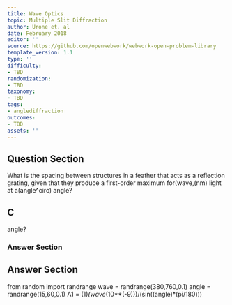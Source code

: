 ```yaml
---
title: Wave Optics
topic: Multiple Slit Diffraction
author: Urone et. al
date: February 2018
editor: ''
source: https://github.com/openwebwork/webwork-open-problem-library
template_version: 1.1
type: ''
difficulty:
- TBD
randomization:
- TBD
taxonomy:
- TBD
tags:
- anglediffraction
outcomes:
- TBD
assets: ''
---
```


## Question Section 

What is the spacing between structures in a feather that acts as a reflection grating, given that they produce a first-order maximum for(wave,(nm) light at a(angle^circ)  angle?

## C
 angle?
### Answer Section


## Answer Section

from random import randrange
wave = randrange(380,760,0.1)
angle = randrange(15,60,0.1)
A1 = (1)*(wave*(10**(-9)))/(sin((angle)*(pi/180)))